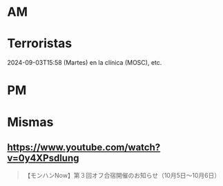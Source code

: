 # AM
# Terroristas

2024-09-03T15:58 (Martes) en la clínica (MOSC), etc.

# PM
# Mismas

## https://www.youtube.com/watch?v=0y4XPsdlung

> 【モンハンNow】第３回オフ合宿開催のお知らせ（10月5日〜10月6日） 

